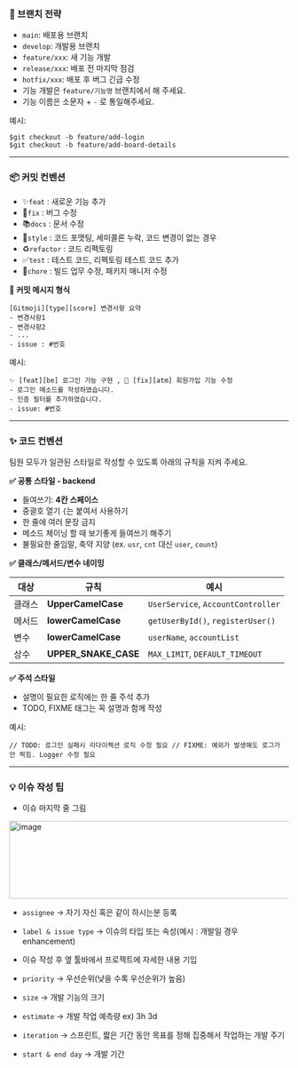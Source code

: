 ### **🌳 브랜치 전략**

- `main`: 배포용 브랜치
- `develop`: 개발용 브랜치
- `feature/xxx`: 새 기능 개발
- `release/xxx`: 배포 전 마지막 점검
- `hotfix/xxx`: 배포 후 버그 긴급 수정
- 기능 개발은 `feature/기능명` 브랜치에서 해 주세요.
- 기능 이름은 소문자 + `-` 로 통일해주세요.

예시:

```
$git checkout -b feature/add-login
$git checkout -b feature/add-board-details
```

---

### **📦 커밋 컨벤션**
- ✨`feat` : 새로운 기능 추가
- 🐛`fix` : 버그 수정
- 📚`docs` : 문서 수정
- 💄`style` : 코드 포맷팅, 세미콜론 누락, 코드 변경이 없는 경우
- ♻️`refactor` : 코드 리펙토링
- ✅`test` : 테스트 코드, 리펙토링 테스트 코드 추가
- 💚`chore` : 빌드 업무 수정, 패키지 매니저 수정

**🧾 커밋 메시지 형식**
```
[Gitmoji][type][score] 변경사항 요약
- 변경사항1
- 변경사항2
- ...
- issue : #번호
```

예시:

```
✨ [feat][be] 로그인 기능 구현 , 🐛 [fix][atm] 회원가입 기능 수정
- 로그인 메소드를 작성하였습니다.
- 인증 필터를 추가하였습니다.
- issue: #번호
```

---

### **✨ 코드 컨벤션**

팀원 모두가 일관된 스타일로 작성할 수 있도록 아래의 규칙을 지켜 주세요.

**✅ 공통 스타일 - backend**

- 들여쓰기: **4칸 스페이스**
- 중괄호 열기 `{`는 붙여서 사용하기
- 한 줄에 여러 문장 금지
- 메소드 체이닝 할 때 보기좋게 들여쓰기 해주기
- 불필요한 줄임말, 축약 지양 (ex. `usr`, `cnt` 대신 `user`, `count`)

**✅ 클래스/메서드/변수 네이밍**

| **대상** | **규칙** | **예시** |
| --- | --- | --- |
| 클래스 | **UpperCamelCase** | `UserService`, `AccountController` |
| 메서드 | **lowerCamelCase** | `getUserById()`, `registerUser()` |
| 변수 | **lowerCamelCase** | `userName`, `accountList` |
| 상수 | **UPPER_SNAKE_CASE** | `MAX_LIMIT`, `DEFAULT_TIMEOUT` |

**✅ 주석 스타일**

- 설명이 필요한 로직에는 한 줄 주석 추가
- TODO, FIXME 태그는 꼭 설명과 함께 작성

예시:

`// TODO: 로그인 실패시 리다이렉션 로직 수정 필요
// FIXME: 예외가 발생해도 로그가 안 찍힘. Logger 수정 필요`

---

### 💡 이슈 작성 팁

- 이슈 마지막 줄 그림
<img width="799" height="140" alt="image" src="https://github.com/user-attachments/assets/a6bd12a4-cd46-4e3e-a274-8669ab4f9f7a" />

- `assignee` -> 자기 자신 혹은 같이 하시는분 등록
- `label & issue type` -> 이슈의 타입 또는 속성(예시 : 개발일 경우 enhancement)

- 이슈 작성 후 옆 툴바에서 프로젝트에 자세한 내용 기입
- `priority` -> 우선순위(낮을 수록 우선순위가 높음)
- `size` -> 개발 기능의 크기
- `estimate` -> 개발 작업 예측량 ex) 3h 3d
- `iteration` -> 스프린트, 짧은 기간 동안 목표를 정해 집중해서 작업하는 개발 주기
- `start & end day` -> 개발 기간
